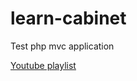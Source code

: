 # learn-cabinet

Test php mvc application

[Youtube playlist](https://www.youtube.com/playlist?list=PLOpdT8GIZ4XU12DJ6RzN07CHIN0vDe2fl)
